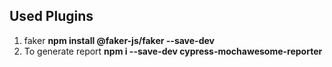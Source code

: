 ## Used Plugins

1. faker **npm install @faker-js/faker --save-dev**
2. To generate report **npm i --save-dev cypress-mochawesome-reporter**
